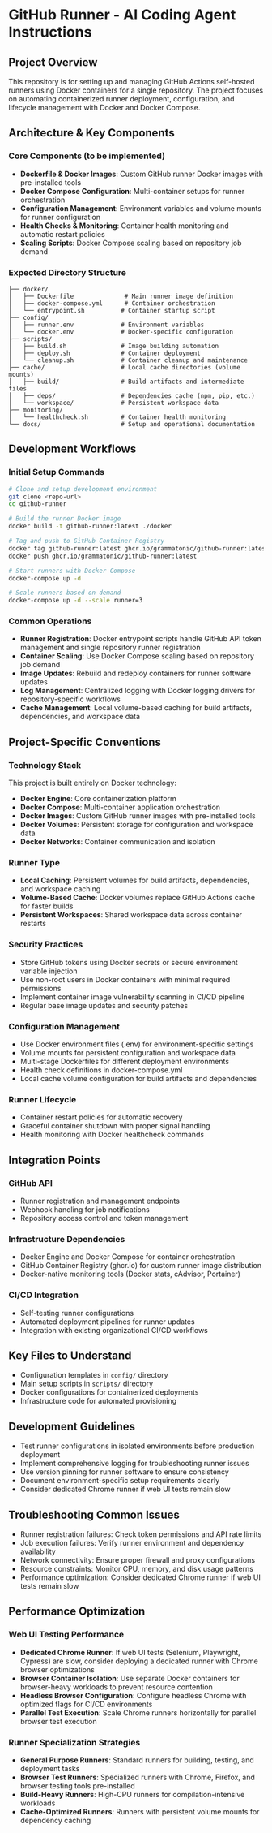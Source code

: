 # GitHub Runner - AI Coding Agent Instructions

## Project Overview

This repository is for setting up and managing GitHub Actions self-hosted runners using Docker containers for a single repository. The project focuses on automating containerized runner deployment, configuration, and lifecycle management with Docker and Docker Compose.

## Architecture & Key Components

### Core Components (to be implemented)

- **Dockerfile & Docker Images**: Custom GitHub runner Docker images with pre-installed tools
- **Docker Compose Configuration**: Multi-container setups for runner orchestration
- **Configuration Management**: Environment variables and volume mounts for runner configuration
- **Health Checks & Monitoring**: Container health monitoring and automatic restart policies
- **Scaling Scripts**: Docker Compose scaling based on repository job demand

### Expected Directory Structure

```
├── docker/
│   ├── Dockerfile              # Main runner image definition
│   ├── docker-compose.yml      # Container orchestration
│   └── entrypoint.sh          # Container startup script
├── config/
│   ├── runner.env             # Environment variables
│   └── docker.env             # Docker-specific configuration
├── scripts/
│   ├── build.sh               # Image building automation
│   ├── deploy.sh              # Container deployment
│   └── cleanup.sh             # Container cleanup and maintenance
├── cache/                     # Local cache directories (volume mounts)
│   ├── build/                 # Build artifacts and intermediate files
│   ├── deps/                  # Dependencies cache (npm, pip, etc.)
│   └── workspace/             # Persistent workspace data
├── monitoring/
│   └── healthcheck.sh         # Container health monitoring
└── docs/                      # Setup and operational documentation
```

## Development Workflows

### Initial Setup Commands

```bash
# Clone and setup development environment
git clone <repo-url>
cd github-runner

# Build the runner Docker image
docker build -t github-runner:latest ./docker

# Tag and push to GitHub Container Registry
docker tag github-runner:latest ghcr.io/grammatonic/github-runner:latest
docker push ghcr.io/grammatonic/github-runner:latest

# Start runners with Docker Compose
docker-compose up -d

# Scale runners based on demand
docker-compose up -d --scale runner=3
```

### Common Operations

- **Runner Registration**: Docker entrypoint scripts handle GitHub API token management and single repository runner registration
- **Container Scaling**: Use Docker Compose scaling based on repository job demand
- **Image Updates**: Rebuild and redeploy containers for runner software updates
- **Log Management**: Centralized logging with Docker logging drivers for repository-specific workflows
- **Cache Management**: Local volume-based caching for build artifacts, dependencies, and workspace data

## Project-Specific Conventions

### Technology Stack

This project is built entirely on Docker technology:

- **Docker Engine**: Core containerization platform
- **Docker Compose**: Multi-container application orchestration
- **Docker Images**: Custom GitHub runner images with pre-installed tools
- **Docker Volumes**: Persistent storage for configuration and workspace data
- **Docker Networks**: Container communication and isolation

### Runner Type

- **Local Caching**: Persistent volumes for build artifacts, dependencies, and workspace caching
- **Volume-Based Cache**: Docker volumes replace GitHub Actions cache for faster builds
- **Persistent Workspaces**: Shared workspace data across container restarts

### Security Practices

- Store GitHub tokens using Docker secrets or secure environment variable injection
- Use non-root users in Docker containers with minimal required permissions
- Implement container image vulnerability scanning in CI/CD pipeline
- Regular base image updates and security patches

### Configuration Management

- Use Docker environment files (.env) for environment-specific settings
- Volume mounts for persistent configuration and workspace data
- Multi-stage Dockerfiles for different deployment environments
- Health check definitions in docker-compose.yml
- Local cache volume configuration for build artifacts and dependencies

### Runner Lifecycle

- Container restart policies for automatic recovery
- Graceful container shutdown with proper signal handling
- Health monitoring with Docker healthcheck commands

## Integration Points

### GitHub API

- Runner registration and management endpoints
- Webhook handling for job notifications
- Repository access control and token management

### Infrastructure Dependencies

- Docker Engine and Docker Compose for container orchestration
- GitHub Container Registry (ghcr.io) for custom runner image distribution
- Docker-native monitoring tools (Docker stats, cAdvisor, Portainer)

### CI/CD Integration

- Self-testing runner configurations
- Automated deployment pipelines for runner updates
- Integration with existing organizational CI/CD workflows

## Key Files to Understand

- Configuration templates in `config/` directory
- Main setup scripts in `scripts/` directory
- Docker configurations for containerized deployments
- Infrastructure code for automated provisioning

## Development Guidelines

- Test runner configurations in isolated environments before production deployment
- Implement comprehensive logging for troubleshooting runner issues
- Use version pinning for runner software to ensure consistency
- Document environment-specific setup requirements clearly
- Consider dedicated Chrome runner if web UI tests remain slow

## Troubleshooting Common Issues

- Runner registration failures: Check token permissions and API rate limits
- Job execution failures: Verify runner environment and dependency availability
- Network connectivity: Ensure proper firewall and proxy configurations
- Resource constraints: Monitor CPU, memory, and disk usage patterns
- Performance optimization: Consider dedicated Chrome runner if web UI tests remain slow

## Performance Optimization

### Web UI Testing Performance

- **Dedicated Chrome Runner**: If web UI tests (Selenium, Playwright, Cypress) are slow, consider deploying a dedicated runner with Chrome browser optimizations
- **Browser Container Isolation**: Use separate Docker containers for browser-heavy workloads to prevent resource contention
- **Headless Browser Configuration**: Configure headless Chrome with optimized flags for CI/CD environments
- **Parallel Test Execution**: Scale Chrome runners horizontally for parallel browser test execution

### Runner Specialization Strategies

- **General Purpose Runners**: Standard runners for building, testing, and deployment tasks
- **Browser Test Runners**: Specialized runners with Chrome, Firefox, and browser testing tools pre-installed
- **Build-Heavy Runners**: High-CPU runners for compilation-intensive workloads
- **Cache-Optimized Runners**: Runners with persistent volume mounts for dependency caching
